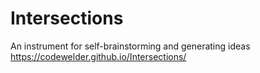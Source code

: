 # Intersections
An instrument for self-brainstorming and generating ideas
https://codewelder.github.io/Intersections/
